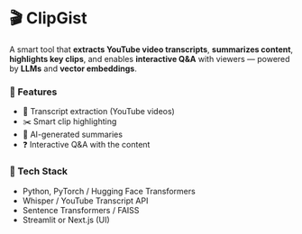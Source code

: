# 🎬 ClipGist

A smart tool that **extracts YouTube video transcripts**, **summarizes content**, **highlights key clips**, and enables **interactive Q\&A** with viewers — powered by **LLMs** and **vector embeddings**.

### 🚀 Features

* 🎤 Transcript extraction (YouTube videos)
* ✂️ Smart clip highlighting
* 🧠 AI-generated summaries
* ❓ Interactive Q\&A with the content

### 🔧 Tech Stack

* Python, PyTorch / Hugging Face Transformers
* Whisper / YouTube Transcript API
* Sentence Transformers / FAISS
* Streamlit or Next.js (UI)
